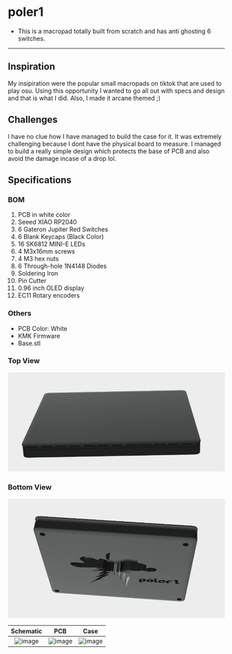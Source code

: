 # poler1
- This is a macropad totally built from scratch and has anti ghosting 6 switches.
---
## Inspiration
My insipiration were the popular small macropads on tiktok that are used to play osu. Using this opportunity I wanted to go all out with specs and design and that is what I did. Also, I made it arcane themed ;)

## Challenges
I have no clue how I have managed to build the case for it. It was extremely challenging because I dont have the physical board to measure. I managed to build a really simple design which protects the base of PCB and also avoid the damage incase of a drop lol.

## Specifications

### BOM
1. PCB in white color
2. Seeed XIAO RP2040
3. 6 Gateron Jupiter Red Switches
4. 6 Blank Keycaps (Black Color)
5. 16 SK6812 MINI-E LEDs
6. 4 M3x16mm screws
7. 4 M3 hex nuts
8. 6 Through-hole 1N4148 Diodes
9. Soldering Iron
10. Pin Cutter
11. 0.96 inch OLED display
12. EC11 Rotary encoders

### Others
- PCB Color: White
- KMK Firmware
- Base.stl

### Top View

![Top Preview](CAD/top_preview.png)

### Bottom View

![Bottom Preview](CAD/bottom_preview.png)

Schematic            |  PCB         |   Case
:-------------------------:|:-------------------------:|:-------------------------:|
![image](https://cdn.hackclubber.dev/slackcdn/24db119dd64ab6b44f44dbf0fb645185.png)    |  ![image](https://cdn.hack.pet/slackcdn/c9616e33bf7a14c94ceb07ac5140d615.png)  | ![image](https://cdn.hackclubber.dev/slackcdn/f60f104014651c7c5a976a389119d7fa.png)

